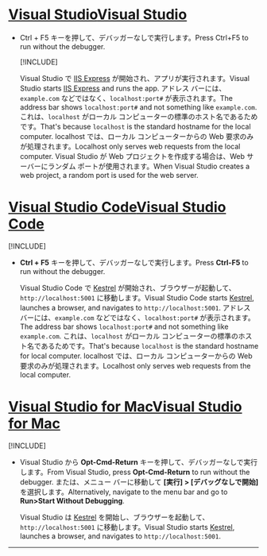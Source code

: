 # <a name="visual-studio"></a>[<span data-ttu-id="a9aca-101">Visual Studio</span><span class="sxs-lookup"><span data-stu-id="a9aca-101">Visual Studio</span></span>](#tab/visual-studio)

* <span data-ttu-id="a9aca-102">Ctrl + F5 キーを押して、デバッガーなしで実行します。</span><span class="sxs-lookup"><span data-stu-id="a9aca-102">Press Ctrl+F5 to run without the debugger.</span></span>

  [!INCLUDE[](~/includes/trustCertVS.md)]

  <span data-ttu-id="a9aca-103">Visual Studio で [IIS Express](/iis/extensions/introduction-to-iis-express/iis-express-overview) が開始され、アプリが実行されます。</span><span class="sxs-lookup"><span data-stu-id="a9aca-103">Visual Studio starts [IIS Express](/iis/extensions/introduction-to-iis-express/iis-express-overview) and runs the app.</span></span> <span data-ttu-id="a9aca-104">アドレス バーには、`example.com` などではなく、`localhost:port#` が表示されます。</span><span class="sxs-lookup"><span data-stu-id="a9aca-104">The address bar shows `localhost:port#` and not something like `example.com`.</span></span> <span data-ttu-id="a9aca-105">これは、`localhost` がローカル コンピューターの標準のホスト名であるためです。</span><span class="sxs-lookup"><span data-stu-id="a9aca-105">That's because `localhost` is the standard hostname for the local computer.</span></span> <span data-ttu-id="a9aca-106">localhost では、ローカル コンピューターからの Web 要求のみが処理されます。</span><span class="sxs-lookup"><span data-stu-id="a9aca-106">Localhost only serves web requests from the local computer.</span></span> <span data-ttu-id="a9aca-107">Visual Studio が Web プロジェクトを作成する場合は、Web サーバーにランダム ポートが使用されます。</span><span class="sxs-lookup"><span data-stu-id="a9aca-107">When Visual Studio creates a web project, a random port is used for the web server.</span></span>
 
# <a name="visual-studio-code"></a>[<span data-ttu-id="a9aca-108">Visual Studio Code</span><span class="sxs-lookup"><span data-stu-id="a9aca-108">Visual Studio Code</span></span>](#tab/visual-studio-code)

  [!INCLUDE[](~/includes/trustCertVSC.md)]

* <span data-ttu-id="a9aca-109">**Ctrl + F5** キーを押して、デバッガーなしで実行します。</span><span class="sxs-lookup"><span data-stu-id="a9aca-109">Press **Ctrl-F5** to run without the debugger.</span></span>

  <span data-ttu-id="a9aca-110">Visual Studio Code で [Kestrel](xref:fundamentals/servers/kestrel) が開始され、ブラウザーが起動して、`http://localhost:5001` に移動します。</span><span class="sxs-lookup"><span data-stu-id="a9aca-110">Visual Studio Code starts [Kestrel](xref:fundamentals/servers/kestrel), launches a browser, and navigates to `http://localhost:5001`.</span></span> <span data-ttu-id="a9aca-111">アドレス バーには、`example.com` などではなく、`localhost:port#` が表示されます。</span><span class="sxs-lookup"><span data-stu-id="a9aca-111">The address bar shows `localhost:port#` and not something like `example.com`.</span></span> <span data-ttu-id="a9aca-112">これは、`localhost` がローカル コンピューターの標準のホスト名であるためです。</span><span class="sxs-lookup"><span data-stu-id="a9aca-112">That's because `localhost` is the standard hostname for  local computer.</span></span> <span data-ttu-id="a9aca-113">localhost では、ローカル コンピューターからの Web 要求のみが処理されます。</span><span class="sxs-lookup"><span data-stu-id="a9aca-113">Localhost only serves web requests from the local computer.</span></span>

  
# <a name="visual-studio-for-mac"></a>[<span data-ttu-id="a9aca-114">Visual Studio for Mac</span><span class="sxs-lookup"><span data-stu-id="a9aca-114">Visual Studio for Mac</span></span>](#tab/visual-studio-mac)

  [!INCLUDE[](~/includes/trustCertMac.md)]

* <span data-ttu-id="a9aca-115">Visual Studio から **Opt-Cmd-Return** キーを押して、デバッガーなしで実行します。</span><span class="sxs-lookup"><span data-stu-id="a9aca-115">From Visual Studio, press **Opt-Cmd-Return** to run without the debugger.</span></span> <span data-ttu-id="a9aca-116">または、メニュー バーに移動して **[実行] > [デバッグなしで開始]** を選択します。</span><span class="sxs-lookup"><span data-stu-id="a9aca-116">Alternatively, navigate to the menu bar and go to **Run>Start Without Debugging**.</span></span>

  <span data-ttu-id="a9aca-117">Visual Studio は [Kestrel](xref:fundamentals/servers/kestrel) を開始し、ブラウザーを起動して、`http://localhost:5001` に移動します。</span><span class="sxs-lookup"><span data-stu-id="a9aca-117">Visual Studio starts [Kestrel](xref:fundamentals/servers/kestrel), launches a browser, and navigates to `http://localhost:5001`.</span></span>

<!-- End of VS tabs -->

---